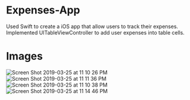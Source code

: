# Expenses-App
Used Swift to create a iOS app that allow users to track their expenses. Implemented UITableViewController to add user expenses into table cells.
# Images
![Screen Shot 2019-03-25 at 11 10 26 PM](https://user-images.githubusercontent.com/44476129/54975502-7fb61f80-4f54-11e9-942e-6424d13aa3da.png)
![Screen Shot 2019-03-25 at 11 11 36 PM](https://user-images.githubusercontent.com/44476129/54975523-8c3a7800-4f54-11e9-94af-769719b8887e.png)
![Screen Shot 2019-03-25 at 11 10 38 PM](https://user-images.githubusercontent.com/44476129/54975513-8775c400-4f54-11e9-9867-84c0fcc35cbe.png)
![Screen Shot 2019-03-25 at 11 14 46 PM](https://user-images.githubusercontent.com/44476129/54975527-8fcdff00-4f54-11e9-96bc-7bb2b948ca17.png)
